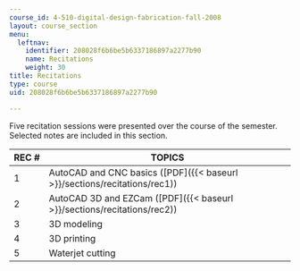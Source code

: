 ```yaml
---
course_id: 4-510-digital-design-fabrication-fall-2008
layout: course_section
menu:
  leftnav:
    identifier: 208028f6b6be5b6337186897a2277b90
    name: Recitations
    weight: 30
title: Recitations
type: course
uid: 208028f6b6be5b6337186897a2277b90

---
```


Five recitation sessions were presented over the course of the semester. Selected notes are included in this section.

| REC # | TOPICS |
| --- | --- |
| 1 | AutoCAD and CNC basics ([PDF]({{< baseurl >}}/sections/recitations/rec1)) |
| 2 | AutoCAD 3D and EZCam ([PDF]({{< baseurl >}}/sections/recitations/rec2)) |
| 3 | 3D modeling |
| 4 | 3D printing |
| 5 | Waterjet cutting